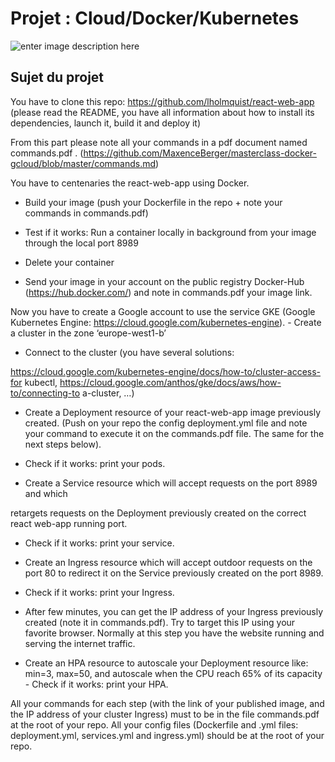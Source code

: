 # Projet : **Cloud/Docker/Kubernetes**
![enter image description here](https://zupimages.net/up/20/47/mjn4.jpg) 


## Sujet du projet
You have to clone this repo: https://github.com/lholmquist/react-web-app (please read the README, you have all information about how to install its dependencies, launch it, build it and deploy it)

From this part please note all your commands in a pdf document named commands.pdf .
(https://github.com/MaxenceBerger/masterclass-docker-gcloud/blob/master/commands.md)

You have to centenaries the react-web-app using Docker.

- Build your image (push your Dockerfile in the repo + note your commands in commands.pdf)

- Test if it works: Run a container locally in background from your image through the local port 8989

- Delete your container

- Send your image in your account on the public registry Docker-Hub (https://hub.docker.com/) and note in commands.pdf your image link.

Now you have to create a Google account to use the service GKE (Google Kubernetes Engine: https://cloud.google.com/kubernetes-engine). - Create a cluster in the zone ‘europe-west1-b’

- Connect to the cluster (you have several solutions:

https://cloud.google.com/kubernetes-engine/docs/how-to/cluster-access-for kubectl, https://cloud.google.com/anthos/gke/docs/aws/how-to/connecting-to a-cluster, …)

- Create a Deployment resource of your react-web-app image previously created. (Push on your repo the config deployment.yml file and note your command to execute it on the commands.pdf file. The same for the next steps below).

- Check if it works: print your pods.

- Create a Service resource which will accept requests on the port 8989 and which

retargets requests on the Deployment previously created on the correct react web-app running port.

- Check if it works: print your service.

- Create an Ingress resource which will accept outdoor requests on the port 80 to redirect it on the Service previously created on the port 8989.

- Check if it works: print your Ingress.

- After few minutes, you can get the IP address of your Ingress previously created (note it in commands.pdf). Try to target this IP using your favorite browser. Normally at this step you have the website running and serving the internet traffic.

- Create an HPA resource to autoscale your Deployment resource like: min=3, max=50, and autoscale when the CPU reach 65% of its capacity - Check if it works: print your HPA.

All your commands for each step (with the link of your published image, and the IP address of your cluster Ingress) must to be in the file commands.pdf at the root of your repo. All your config files (Dockerfile and .yml files: deployment.yml, services.yml and ingress.yml) should be at the root of your repo.
